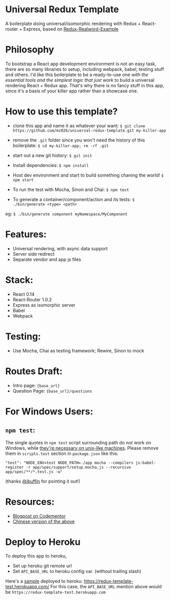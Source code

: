 # Universal Redux Template
A boilerplate doing universal/isomorphic rendering with Redux + React-router + Express, based on [Redux-Realword-Example](https://github.com/rackt/redux/tree/master/examples/real-world)

# Philosophy

To bootstrap a React app development environment is not an easy task, there are so many libraries to setup, including webpack, babel, testing stuff and others. I'd like this boilerplate to be a ready-to-use one *with the essential tools and the simplest logic that just work* to build a universal rendering React + Redux app. That's why there is no fancy stuff in this app, since it's a basis of your killer app rather than a showcase one.

# How to use this template?

- clone this app and name it as whatever your want:
`$ git clone https://github.com/mz026/universal-redux-template.git my-killer-app`

- remove the `.git` folder since you won't need the history of this boilerplate:
`$ cd my-killer-app; rm -rf .git`

- start out a new git history:
`$ git init`

- Install dependencies:
`$ npm install`

- Host dev environment and start to build something chaning the world!
`$ npm start`

- To run the test with Mocha, Sinon and Chai:
`$ npm test`

- To generate a container/component/action and its tests:
`$ ./bin/generate <type> <path>`

eg: `$ ./bin/generate component myNamespace/MyComponent`

# Features:
- Universal rendering, with async data support
- Server side redirect
- Separate vendor and app js files

# Stack:
- React 0.14
- React-Router 1.0.2
- Express as isomorphic server
- Babel
- Webpack

# Testing:
- Use Mocha, Chai as testing framework; Rewire, Sinon to mock

# Routes Draft:
- Intro page: `{base_url}`
- Question Page: `{base_url}/questions`

# For Windows Users:

## `npm test`:

The single quotes in `npm test` script surrounding path do not work on Windows, while [they're necessary on unix-like machines](https://github.com/mochajs/mocha/issues/1115).
Please remove them in `scripts.test` section in `package.json` like this:

```
"test": "NODE_ENV=test NODE_PATH=./app mocha --compilers js:babel-register -r app/spec/support/setup.mocha.js --recursive app/spec/**/*.test.js -w"
```

(thanks [@jbuffin](https://github.com/jbuffin) for pointing it out!)


# Resources:
- [Blogpost on Codementor](https://www.codementor.io/reactjs/tutorial/redux-server-rendering-react-router-universal-web-app)
- [Chinese version of the above](http://mz026.logdown.com/posts/308147-hello-redux-2-3-server-rendering)

# Deploy to Heroku

To deploy this app to heroku,

- Set up heroku git remote url
- Set `API_BASE_URL` to heroku config var. (without trailing slash)

Here's a [sample](https://redux-template-test.herokuapp.com/) deployed to heroku: https://redux-template-test.herokuapp.com/
For this case, the `API_BASE_URL` mention above would be `https://redux-template-test.herokuapp.com`
